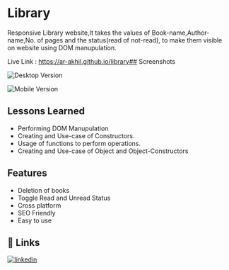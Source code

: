 
# Library

Responsive Library website,It takes the values of Book-name,Author-name,No. of pages
and the status(read of not-read), to make them visible on website using DOM manupulation.

Live Link : https://ar-akhil.github.io/library## Screenshots

![Desktop Version](https://github.com/Ar-Akhil/library/blob/main/assets/desktop-version.png)

![Mobile Version](https://github.com/Ar-Akhil/library/blob/main/assets/mobile-version.png)
## Lessons Learned


- Performing DOM Manupulation
- Creating and Use-case of Constructors.
- Usage of functions to perform operations.
- Creating and Use-case of Object and Object-Constructors

## Features

- Deletion of books 
- Toggle Read and Unread Status
- Cross platform
- SEO Friendly
- Easy to use


## 🔗 Links

[![linkedin](https://img.shields.io/badge/linkedin-0A66C2?style=for-the-badge&logo=linkedin&logoColor=white)](https://www.linkedin.com/in/akhil-reddy-155450242/)



